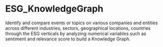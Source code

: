 # ESG_KnowledgeGraph
Identify and compare events or topics on various companies and entities across different industries, sectors, geographical locations, countries through the ESG verticals by analyzing numerical variables such as sentiment and relevance score to build a Knowledge Graph.
